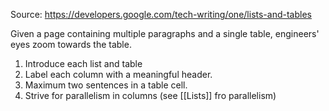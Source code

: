 Source: https://developers.google.com/tech-writing/one/lists-and-tables

Given a page containing multiple paragraphs and a single table, engineers' eyes zoom towards the table.

1. Introduce each list and table
2. Label each column with a meaningful header.
3. Maximum two sentences in a table cell.
4. Strive for parallelism in columns (see [[Lists]] fro parallelism)
